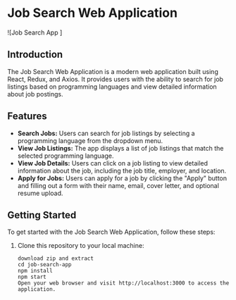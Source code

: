 # Job Search Web Application

![Job Search App ]

## Introduction

The Job Search Web Application is a modern web application built using React, Redux, and Axios. It provides users with the ability to search for job listings based on programming languages and view detailed information about job postings.

## Features

- **Search Jobs:** Users can search for job listings by selecting a programming language from the dropdown menu.
- **View Job Listings:** The app displays a list of job listings that match the selected programming language.
- **View Job Details:** Users can click on a job listing to view detailed information about the job, including the job title, employer, and location.
- **Apply for Jobs:** Users can apply for a job by clicking the "Apply" button and filling out a form with their name, email, cover letter, and optional resume upload.

## Getting Started

To get started with the Job Search Web Application, follow these steps:

1. Clone this repository to your local machine:

   ```
   download zip and extract
   cd job-search-app
   npm install
   npm start
   Open your web browser and visit http://localhost:3000 to access the application.
   ```
